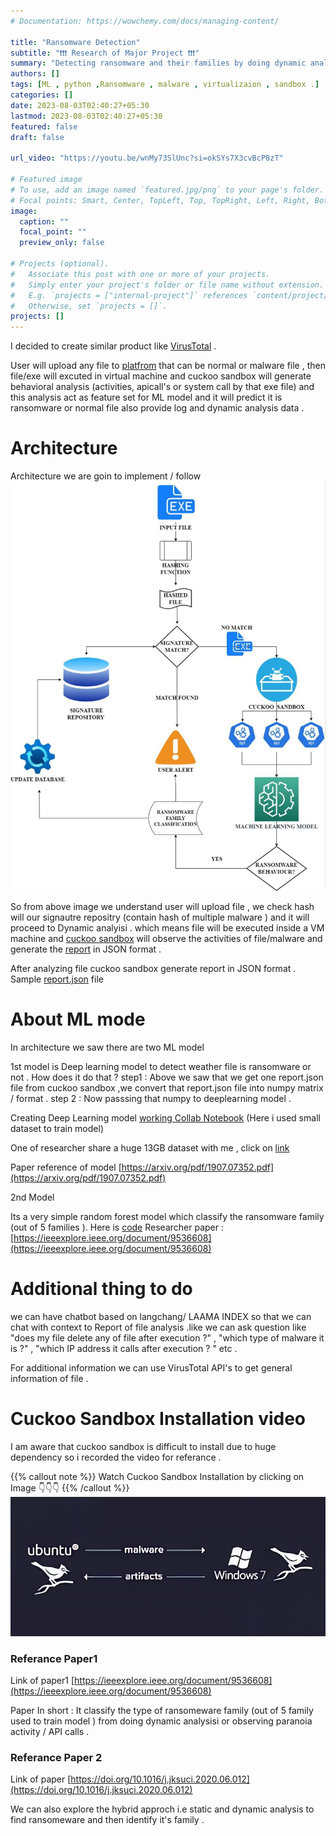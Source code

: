 ```yaml
---
# Documentation: https://wowchemy.com/docs/managing-content/

title: "Ransomware Detection"
subtitle: "❗❗❗ Research of Major Project ❗❗❗"
summary: "Detecting ransomware and their families by doing dynamic analyisis & observing paranoia activity ."
authors: []
tags: [ML , python ,Ransomware , malware , virtualizaion , sandbox .]
categories: []
date: 2023-08-03T02:40:27+05:30
lastmod: 2023-08-03T02:40:27+05:30
featured: false
draft: false

url_video: "https://youtu.be/wnMy73SlUnc?si=okSYs7X3cvBcP8zT"

# Featured image
# To use, add an image named `featured.jpg/png` to your page's folder.
# Focal points: Smart, Center, TopLeft, Top, TopRight, Left, Right, BottomLeft, Bottom, BottomRight.
image:
  caption: ""
  focal_point: ""
  preview_only: false

# Projects (optional).
#   Associate this post with one or more of your projects.
#   Simply enter your project's folder or file name without extension.
#   E.g. `projects = ["internal-project"]` references `content/project/deep-learning/index.md`.
#   Otherwise, set `projects = []`.
projects: []
---
```

I decided to create similar product like [VirusTotal](https://virustotal.com) . 

User will upload any file to [platfrom](http://ransomaware.xyz) that can be normal or malware file , then file/exe will excuted in virtual machine and cuckoo sandbox will generate behavioral analysis (activities, apicall's or system call by that exe file) and this analysis act as feature set for ML model and it will predict it is ransomware or normal file also provide log and dynamic analysis data . 

# Architecture 
Architecture we are goin to implement / follow 
![](Archi.png)

So from above image we understand user will upload file , we check hash will our signautre repositry (contain hash of multiple malware ) and it will proceed to Dynamic analyisi . which means file will be executed inside a VM machine and [cuckoo sandbox](https://cuckoosandbox.org/) will observe the activities of file/malware and generate the [report](https://cuckoo.sh/docs/usage/api.html#tasks-report) in JSON format .

After analyzing file cuckoo sandbox generate report in JSON format . Sample [report.json](report.json) file   

# About ML mode 

In architecture we saw there are two ML model 

1st model is Deep learning model to detect weather file is ransomware or not . 
How does it do that ?
step1 : Above we saw that we get one report.json file from cuckoo sandbox ,we convert that report.json file into numpy matrix / format  . 
step 2 : Now passsing that numpy to deeplearning model .

Creating Deep Learning model 
[working Collab Notebook](https://colab.research.google.com/drive/1JW_ZLHefwDismh74Qe_8k5bews9u94YV?usp=sharing)  (Here i used small dataset to train model)

One of researcher share a huge 13GB dataset with me , click on [link](https://www.dropbox.com/s/p3upyzbhkuh6gnf/Archive.zip?dl=0) 

Paper reference of model [https://arxiv.org/pdf/1907.07352.pdf](https://arxiv.org/pdf/1907.07352.pdf) 


2nd Model 

Its a very simple random forest model which classify the ransomware family (out of 5 families ). 
Here is [code](https://github.com/Rmayalam/Ransomware_Paranoia) 
Researcher paper : [https://ieeexplore.ieee.org/document/9536608](https://ieeexplore.ieee.org/document/9536608) 


# Additional thing to do 
we can have chatbot based on langchang/ LAAMA INDEX so that we can chat with context to Report of file analysis .like we can ask question like "does my file delete any of file after execution ?" , "which type of malware it is ?" , "which IP address it calls after execution ? " etc . 
 
For additional information we can use VirusTotal API's to get general information of file . 

# Cuckoo Sandbox Installation video
I am aware that cuckoo sandbox is difficult to install due to huge dependency so i recorded the video for referance . 

{{% callout note %}}
Watch Cuckoo Sandbox Installation by clicking on Image 👇👇👇
{{% /callout  %}}
[![Watch the video](thumbnail.png)](https://youtu.be/wnMy73SlUnc?si=okSYs7X3cvBcP8zT)
<!-- [![Watch the video](/project/dyanodaya/Home.png)](https://youtu.be/d_WhG0vqCr4) -->


### Referance Paper1 
Link of paper1 [https://ieeexplore.ieee.org/document/9536608](https://ieeexplore.ieee.org/document/9536608)

Paper In short : It classify the type of ransomeware family (out of 5 family used to train model ) from doing dynamic analysisi or observing paranoia activity / API calls . 

### Referance Paper 2
Link of paper [https://doi.org/10.1016/j.jksuci.2020.06.012](https://doi.org/10.1016/j.jksuci.2020.06.012)



We can also explore the hybrid approch i.e static and dynamic analysis to find ransomeware and then identify it's family . 